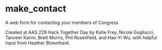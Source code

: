 # make_contact
A web form for contacting your members of Congress

Created at AAS 229 Hack Together Day by
Katie Frey, Nicole Gugliucci, Tanveer Karim, Brett Morris, Phil Rosenfield, and Hao-Yi Wu, with helpful input from Heather Bloemhard.
